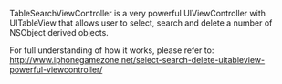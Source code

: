 TableSearchViewController is a very powerful UIViewController with UITableView that allows user to select, search and delete a number of NSObject derived objects.

For full understanding of how it works, please refer to:
http://www.iphonegamezone.net/select-search-delete-uitableview-powerful-viewcontroller/
